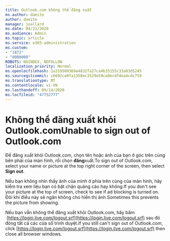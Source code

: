 ```yaml
---
title: Outlook.com không thể đăng xuất
ms.author: daeite
author: daeite
manager: joallard
ms.date: 04/21/2020
ms.audience: Admin
ms.topic: article
ms.service: o365-administration
ms.custom:
- "1872"
- "8000008"
ROBOTS: NOINDEX, NOFOLLOW
localization_priority: Normal
ms.openlocfilehash: 1a319509369e4832fa27ca4b35155c33a03d5245
ms.sourcegitcommit: c6692ce0fa1358ec3529e59ca0ecdfdea4cdc759
ms.translationtype: MT
ms.contentlocale: vi-VN
ms.lasthandoff: 09/14/2020
ms.locfileid: "47752777"
---
```

# <a name="unable-to-sign-out-of-outlookcom"></a><span data-ttu-id="3f071-102">Không thể đăng xuất khỏi Outlook.com</span><span class="sxs-lookup"><span data-stu-id="3f071-102">Unable to sign out of Outlook.com</span></span>

<span data-ttu-id="3f071-103">Để đăng xuất khỏi Outlook.com, chọn tên hoặc ảnh của bạn ở góc trên cùng bên phải của màn hình, rồi chọn **đăng**xuất.</span><span class="sxs-lookup"><span data-stu-id="3f071-103">To sign out of Outlook.com, select your name or picture at the top right corner of the screen, then select **Sign out**.</span></span>

<span data-ttu-id="3f071-104">Nếu bạn không nhìn thấy ảnh của mình ở phía trên cùng của màn hình, hãy kiểm tra xem liệu bạn có bật chặn quảng cáo hay không.</span><span class="sxs-lookup"><span data-stu-id="3f071-104">If you don't see your picture at the top of screen, check to see if ad blocking is turned on.</span></span> <span data-ttu-id="3f071-105">Đôi khi điều này sẽ ngăn không cho hiển thị ảnh.</span><span class="sxs-lookup"><span data-stu-id="3f071-105">Sometimes this prevents the picture from showing.</span></span>

<span data-ttu-id="3f071-106">Nếu bạn vẫn không thể đăng xuất khỏi Outlook.com, hãy bấm  [https://login.live.com/logout.srf](https://login.live.com/logout.srf) sau đó đóng tất cả các cửa sổ trình duyệt.</span><span class="sxs-lookup"><span data-stu-id="3f071-106">If you still can't sign out of Outlook.com, click [https://login.live.com/logout.srf](https://login.live.com/logout.srf) then close all browser windows.</span></span>